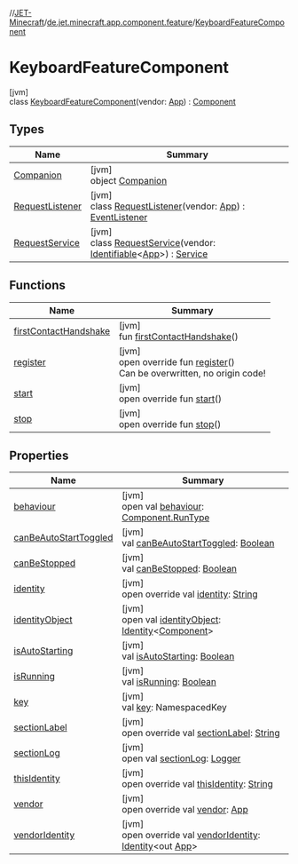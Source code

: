 //[JET-Minecraft](../../../index.md)/[de.jet.minecraft.app.component.feature](../index.md)/[KeyboardFeatureComponent](index.md)

# KeyboardFeatureComponent

[jvm]\
class [KeyboardFeatureComponent](index.md)(vendor: [App](../../de.jet.minecraft.structure.app/-app/index.md)) : [Component](../../de.jet.minecraft.structure.component/-component/index.md)

## Types

| Name | Summary |
|---|---|
| [Companion](-companion/index.md) | [jvm]<br>object [Companion](-companion/index.md) |
| [RequestListener](-request-listener/index.md) | [jvm]<br>class [RequestListener](-request-listener/index.md)(vendor: [App](../../de.jet.minecraft.structure.app/-app/index.md)) : [EventListener](../../de.jet.minecraft.structure.app.event/-event-listener/index.md) |
| [RequestService](-request-service/index.md) | [jvm]<br>class [RequestService](-request-service/index.md)(vendor: [Identifiable](../../../../JET-Native/-j-e-t--native/de.jet.library.tool.smart.identification/-identifiable/index.md)&lt;[App](../../de.jet.minecraft.structure.app/-app/index.md)&gt;) : [Service](../../de.jet.minecraft.structure.service/-service/index.md) |

## Functions

| Name | Summary |
|---|---|
| [firstContactHandshake](../../de.jet.minecraft.structure.component/-component/first-contact-handshake.md) | [jvm]<br>fun [firstContactHandshake](../../de.jet.minecraft.structure.component/-component/first-contact-handshake.md)() |
| [register](register.md) | [jvm]<br>open override fun [register](register.md)()<br>Can be overwritten, no origin code! |
| [start](start.md) | [jvm]<br>open override fun [start](start.md)() |
| [stop](stop.md) | [jvm]<br>open override fun [stop](stop.md)() |

## Properties

| Name | Summary |
|---|---|
| [behaviour](../../de.jet.minecraft.structure.component/-component/behaviour.md) | [jvm]<br>open val [behaviour](../../de.jet.minecraft.structure.component/-component/behaviour.md): [Component.RunType](../../de.jet.minecraft.structure.component/-component/-run-type/index.md) |
| [canBeAutoStartToggled](../../de.jet.minecraft.structure.component/-component/can-be-auto-start-toggled.md) | [jvm]<br>val [canBeAutoStartToggled](../../de.jet.minecraft.structure.component/-component/can-be-auto-start-toggled.md): [Boolean](https://kotlinlang.org/api/latest/jvm/stdlib/kotlin/-boolean/index.html) |
| [canBeStopped](../../de.jet.minecraft.structure.component/-component/can-be-stopped.md) | [jvm]<br>val [canBeStopped](../../de.jet.minecraft.structure.component/-component/can-be-stopped.md): [Boolean](https://kotlinlang.org/api/latest/jvm/stdlib/kotlin/-boolean/index.html) |
| [identity](../../de.jet.minecraft.tool.smart/-vendors-identifiable/identity.md) | [jvm]<br>open override val [identity](../../de.jet.minecraft.tool.smart/-vendors-identifiable/identity.md): [String](https://kotlinlang.org/api/latest/jvm/stdlib/kotlin/-string/index.html) |
| [identityObject](../../de.jet.minecraft.tool.timing.cooldown/-cooldown/index.md#-527806782%2FProperties%2F-726029290) | [jvm]<br>open val [identityObject](../../de.jet.minecraft.tool.timing.cooldown/-cooldown/index.md#-527806782%2FProperties%2F-726029290): [Identity](../../../../JET-Native/-j-e-t--native/de.jet.library.tool.smart.identification/-identity/index.md)&lt;[Component](../../de.jet.minecraft.structure.component/-component/index.md)&gt; |
| [isAutoStarting](../../de.jet.minecraft.structure.component/-component/is-auto-starting.md) | [jvm]<br>val [isAutoStarting](../../de.jet.minecraft.structure.component/-component/is-auto-starting.md): [Boolean](https://kotlinlang.org/api/latest/jvm/stdlib/kotlin/-boolean/index.html) |
| [isRunning](../../de.jet.minecraft.structure.component/-component/is-running.md) | [jvm]<br>val [isRunning](../../de.jet.minecraft.structure.component/-component/is-running.md): [Boolean](https://kotlinlang.org/api/latest/jvm/stdlib/kotlin/-boolean/index.html) |
| [key](../../de.jet.minecraft.structure.component/-component/key.md) | [jvm]<br>val [key](../../de.jet.minecraft.structure.component/-component/key.md): NamespacedKey |
| [sectionLabel](../../de.jet.minecraft.structure.component/-component/section-label.md) | [jvm]<br>open override val [sectionLabel](../../de.jet.minecraft.structure.component/-component/section-label.md): [String](https://kotlinlang.org/api/latest/jvm/stdlib/kotlin/-string/index.html) |
| [sectionLog](../../de.jet.minecraft.tool.smart/-logging/section-log.md) | [jvm]<br>open val [sectionLog](../../de.jet.minecraft.tool.smart/-logging/section-log.md): [Logger](https://docs.oracle.com/javase/8/docs/api/java/util/logging/Logger.html) |
| [thisIdentity](this-identity.md) | [jvm]<br>open override val [thisIdentity](this-identity.md): [String](https://kotlinlang.org/api/latest/jvm/stdlib/kotlin/-string/index.html) |
| [vendor](vendor.md) | [jvm]<br>open override val [vendor](vendor.md): [App](../../de.jet.minecraft.structure.app/-app/index.md) |
| [vendorIdentity](../../de.jet.minecraft.structure.component/-component/vendor-identity.md) | [jvm]<br>open override val [vendorIdentity](../../de.jet.minecraft.structure.component/-component/vendor-identity.md): [Identity](../../../../JET-Native/-j-e-t--native/de.jet.library.tool.smart.identification/-identity/index.md)&lt;out [App](../../de.jet.minecraft.structure.app/-app/index.md)&gt; |
